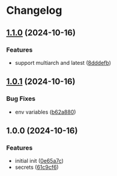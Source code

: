 # Changelog

## [1.1.0](https://github.com/Jmainguy/docker-workflows/compare/v1.0.1...v1.1.0) (2024-10-16)


### Features

* support multiarch and latest ([8dddefb](https://github.com/Jmainguy/docker-workflows/commit/8dddefbaa393dbf543e8e124fbfc11f2f56eb734))

## [1.0.1](https://github.com/Jmainguy/docker-workflows/compare/v1.0.0...v1.0.1) (2024-10-16)


### Bug Fixes

* env variables ([b62a880](https://github.com/Jmainguy/docker-workflows/commit/b62a88059b0c714edc04863591cf7813fb872335))

## 1.0.0 (2024-10-16)


### Features

* initial init ([0e65a7c](https://github.com/Jmainguy/docker-workflows/commit/0e65a7c44879f152939bd92a1a43cfece5521e18))
* secrets ([61c9cf6](https://github.com/Jmainguy/docker-workflows/commit/61c9cf6922b762dd0acc554a16ca55f3116eb624))
